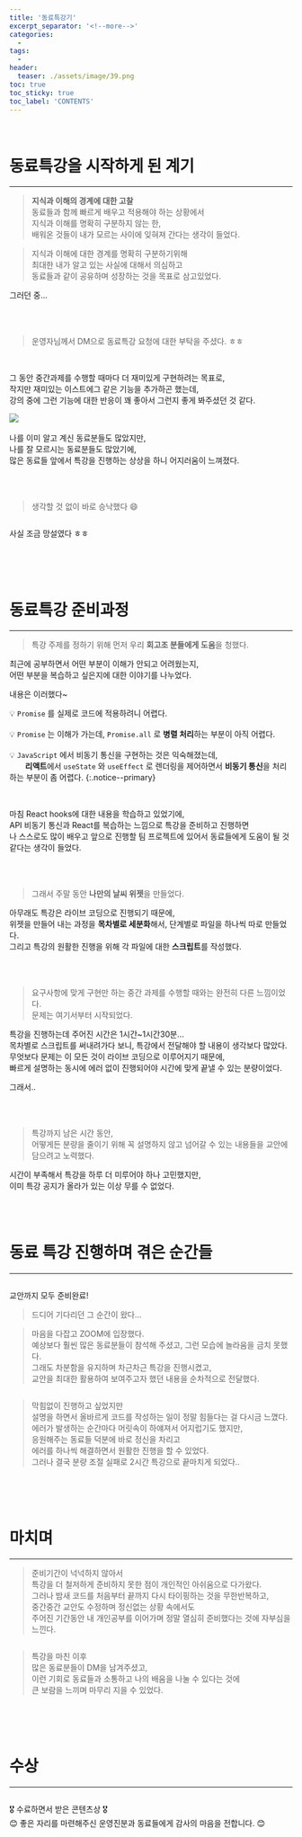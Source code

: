```yaml
---
title: '동료특강기'
excerpt_separator: '<!--more-->'
categories:
  - 
tags:
  -
header:
  teaser: ./assets/image/39.png
toc: true
toc_sticky: true
toc_label: 'CONTENTS'
---
```


<br>
<!-- https://kr.freepik.com/
https://ye-yo.github.io/thumbnail-maker/ -->
<!--  source ~/.bash_profile   -->
<!-- bundle exec jekyll serve -->

# 동료특강을 시작하게 된 계기
---
> **지식과 이해의 경계에 대한 고찰**  
> 동료들과 함께 빠르게 배우고 적용해야 하는 상황에서  
> 지식과 이해를 명확히 구분하지 않는 한,   
> 배워온 것들이 내가 모르는 사이에 잊혀져 간다는 생각이 들었다.

> 지식과 이해에 대한 경계를 명확히 구분하기위해  
> 최대한 내가 알고 있는 사실에 대해서 의심하고  
> 동료들과 같이 공유하며 성장하는 것을 목표로 삼고있었다.

<span class='explain'>그러던 중...</span>

<br>
<br>

> 운영자님께서 DM으로 동료특강 요청에 대한 부탁을 주셨다. ㅎㅎ

<img class='img' src='https://github.com/D-Sup/D-Sup.github.io/assets/96939334/a1ecffa3-e353-4682-8e83-8e438077ca99' alt=''>

<br>
<br>

그 동안 중간과제를 수행할 때마다 더 재미있게 구현하려는 목표로,  
작지만 재미있는 이스트에그 같은 기능을 추가하곤 했는데,   
강의 중에 그런 기능에 대한 반응이 꽤 좋아서 그런지 좋게 봐주셨던 것 같다.

<img class="img" src="https://user-images.githubusercontent.com/96939334/224724167-d7ac7645-ad11-4bc2-9ca4-08422735e7da.gif">
<img class="img" src="https://user-images.githubusercontent.com/96939334/227728438-e80c5eae-0732-4e01-8276-5e96cf4e5e2d.gif" alt="">

나를 이미 알고 계신 동료분들도 많았지만,   
나를 잘 모르시는 동료분들도 많았기에,   
많은 동료들 앞에서 특강을 진행하는 상상을 하니 어지러움이 느껴졌다.

<br>
<br>

> 생각할 것 없이 바로 승낙했다 😄

<img class='img' src='https://github.com/D-Sup/D-Sup.github.io/assets/96939334/4e48e392-0395-4c47-96f5-4ba2e2b7c552' alt=''>

<span class='explain smallText'>사실 조금 망설였다 ㅎㅎ</span>

<br>
<br>
<br>

# 동료특강 준비과정
---
> 특강 주제를 정하기 위해 먼저 우리 **회고조 분들에게 도움**을 청했다.  

최근에 공부하면서 어떤 부분이 이해가 안되고 어려웠는지,   
어떤 부분을 복습하고 싶은지에 대한 이야기를 나누었다.  

<span class='explain smallText'>내용은 이러했다~</span>

💡 `Promise` 를 실제로 코드에 적용하려니 어렵다.  
<br>
💡 `Promise` 는 이해가 가는데, `Promise.all` 로 **병렬 처리**하는 부분이 아직 어렵다.   
<br>
💡 `JavaScript` 에서 비동기 통신을 구현하는 것은 익숙해졌는데,  
&emsp;&emsp;**리액트**에서 `useState` 와 `useEffect` 로 렌더링을 제어하면서 **비동기 통신**을 처리하는 부분이 좀 어렵다.
{:.notice--primary}

<br>

마침 React hooks에 대한 내용을 학습하고 있었기에,  
API 비동기 통신과 React를 복습하는 느낌으로 특강을 준비하고 진행하면  
나 스스로도 많이 배우고 앞으로 진행할 팀 프로젝트에 있어서 동료들에게 도움이 될 것 같다는 생각이 들었다. 

<br>
<br>

> 그래서 주말 동안 **나만의 날씨 위젯**을 만들었다.

아무래도 특강은 라이브 코딩으로 진행되기 때문에,   
위젯을 만들어 내는 과정을 **목차별로 세분화**해서, 단계별로 파일을 하나씩 따로 만들었다.   
그리고 특강의 원활한 진행을 위해 각 파일에 대한 **스크립트**를 작성했다.

<img class='img' src='https://github.com/D-Sup/D-Sup.github.io/assets/96939334/172d47ff-7b83-43fa-833b-e53927811a1d' alt=''>
<img class='img' src='https://github.com/D-Sup/D-Sup.github.io/assets/96939334/665f329a-c4a9-4cb6-98aa-191dd1996159' alt=''>

<br>
<br>

> 요구사항에 맞게 구현만 하는 중간 과제를 수행할 때와는 완전히 다른 느낌이었다.   
> 문제는 여기서부터 시작되었다.

특강을 진행하는데 주어진 시간은 1시간~1시간30분...  
목차별로 스크립트를 써내려가다 보니, 특강에서 전달해야 할 내용이 생각보다 많았다.   
무엇보다 문제는 이 모든 것이 라이브 코딩으로 이루어지기 때문에,   
빠르게 설명하는 동시에 에러 없이 진행되어야 시간에 맞게 끝낼 수 있는 분량이었다.

<span class='explain'>그래서..</span>

<br>
<br>

> 특강까지 남은 시간 동안,   
> 어떻게든 분량을 줄이기 위해 꼭 설명하지 않고 넘어갈 수 있는 내용들을 교안에 담으려고 노력했다.

시간이 부족해서 특강을 하루 더 미루어야 하나 고민했지만,   
이미 특강 공지가 올라가 있는 이상 무를 수 없었다. 

<img class='img' src='https://github.com/D-Sup/D-Sup.github.io/assets/96939334/e9938a5f-0ac2-4993-8a82-52ae90310f2e' alt=''>

<br>
<br>
<br>

# 동료 특강 진행하며 겪은 순간들
---
<img class='img' src='https://github.com/D-Sup/D-Sup.github.io/assets/96939334/da90f073-f3fe-4abe-b57f-e4c2e1f2c044' alt=''>

<span class='explain smallText'>교안까지 모두 준비완료!</span>


> 드디어 기다리던 그 순간이 왔다...

> 마음을 다잡고 ZOOM에 입장했다.   
> 예상보다 훨씬 많은 동료분들이 참석해 주셨고, 그런 모습에 놀라움을 금치 못했다.   
> 그래도 차분함을 유지하며 차근차근 특강을 진행시켰고,   
> 교안을 최대한 활용하여 보여주고자 했던 내용을 순차적으로 전달했다.

<img class='img' src='https://github.com/D-Sup/D-Sup.github.io/assets/96939334/8e7713d6-510d-4190-a5e0-4f579d6f00aa' alt=''>

> 막힘없이 진행하고 싶었지만   
> 설명을 하면서 올바르게 코드를 작성하는 일이 정말 힘들다는 걸 다시금 느꼈다.  
> 에러가 발생하는 순간마다 머릿속이 하얘져서 어지럽기도 했지만,  
> 응원해주는 동료들 덕분에 바로 정신을 차리고   
> 에러를 하나씩 해결하면서 원활한 진행을 할 수 있었다.  
> 그러나 결국 분량 조절 실패로 2시간 특강으로 끝마치게 되었다..

<br>
<br>
<br>

# 마치며
---
> 준비기간이 넉넉하지 않아서  
> 특강을 더 철저하게 준비하지 못한 점이 개인적인 아쉬움으로 다가왔다.  
> 그러나 밤새 코드를 처음부터 끝까지 다시 타이핑하는 것을 무한반복하고,  
> 중간중간 교안도 수정하며 정신없는 상황 속에서도  
> 주어진 기간동안 내 개인공부를 이어가며 정말 열심히 준비했다는 것에 자부심을 느낀다. 

<img class='img' src='https://github.com/D-Sup/D-Sup.github.io/assets/96939334/9a492272-b667-465f-8b34-9fbde77d0a0d' alt=''>

> 특강을 마친 이후  
> 많은 동료분들이 DM을 남겨주셨고,  
> 이런 기회로 동료들과 소통하고 나의 배움을 나눌 수 있다는 것에  
> 큰 보람을 느끼며 마무리 지을 수 있었다.

<br>
<br>
<br>

# 수상
---

<img class='img' src='https://github.com/D-Sup/D-Sup.github.io/assets/96939334/caf615b5-ef98-4d4e-aae9-1d4a62f8f490' alt=''>

🎖️ 수료하면서 받은 콘텐츠상 🎖️  
😊 좋은 자리를 마련해주신 운영진분과 동료들에게 감사의 마음을 전합니다. 😊


